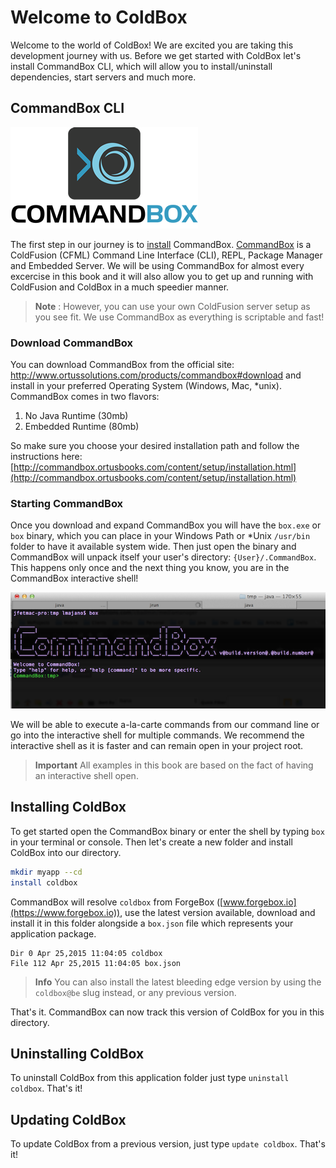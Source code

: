 # Welcome to ColdBox


Welcome to the world of ColdBox! We are excited you are taking this development journey with us. Before we get started with ColdBox let's install CommandBox CLI, which will allow you to install/uninstall dependencies, start servers and much more.



## CommandBox CLI

![](/images/CommandBoxLogo.png)


The first step in our journey is to [install](http://commandbox.ortusbooks.com/content/setup/installation.html) CommandBox. [CommandBox](http://www.ortussolutions.com/products/commandbox) is a ColdFusion (CFML) Command Line Interface (CLI), REPL, Package Manager and Embedded Server. We will be using CommandBox for almost every excercise in this book and it will also allow you to get up and running with ColdFusion and ColdBox in a much speedier manner.


>**Note** : However, you can use your own ColdFusion server setup as you see fit. We use CommandBox as everything is scriptable and fast!


### Download CommandBox

You can download CommandBox from the official site: http://www.ortussolutions.com/products/commandbox#download and install in your preferred Operating System (Windows, Mac, *unix). CommandBox comes in two flavors:


1. No Java Runtime (30mb)
2. Embedded Runtime (80mb)


So make sure you choose your desired installation path and follow the instructions here: [http://commandbox.ortusbooks.com/content/setup/installation.html](http://commandbox.ortusbooks.com/content/setup/installation.html)



### Starting CommandBox

Once you download and expand CommandBox you will have the `box.exe` or `box` binary, which you can place in your Windows Path or *Unix `/usr/bin` folder to have it available system wide. Then just open the binary and CommandBox will unpack itself your user's directory: `{User}/.CommandBox`. This happens only once and the next thing you know, you are in the CommandBox interactive shell!


![](/images/commandbox-terminal.png)


We will be able to execute a-la-carte commands from our command line or go into the interactive shell for multiple commands. We recommend the interactive shell as it is faster and can remain open in your project root. 

> **Important** All examples in this book are based on the fact of having an interactive shell open.


## Installing ColdBox

To get started open the CommandBox binary or enter the shell by typing `box` in your terminal or console. Then let's create a new folder and install ColdBox into our directory.

```bash
mkdir myapp --cd
install coldbox
```

CommandBox will resolve `coldbox` from ForgeBox ([www.forgebox.io](https://www.forgebox.io)), use the latest version available, download and install it in this folder alongside a `box.json` file which represents your application package.


```
Dir 0 Apr 25,2015 11:04:05 coldbox
File 112 Apr 25,2015 11:04:05 box.json
```



> **Info** You can also install the latest bleeding edge version by using the `coldbox@be` slug instead, or any previous version.

That's it.  CommandBox can now track this version of ColdBox for you in this directory.

## Uninstalling ColdBox

To uninstall ColdBox from this application folder just type `uninstall coldbox`.  That's it!

## Updating ColdBox

To update ColdBox from a previous version, just type `update coldbox`.  That's it!


